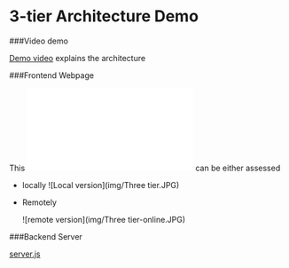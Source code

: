# 3-tier Architecture Demo

###Video demo

[Demo video](https://youtu.be/5S-OaFjtILE) explains the architecture

###Frontend Webpage

This ![webpage index.html](public/index.html) can be either assessed 


- locally
    ![Local version](img/Three tier.JPG)
    
- Remotely

    ![remote version](img/Three tier-online.JPG)
  
###Backend Server

[server.js](server.js)


